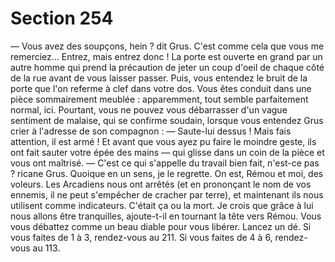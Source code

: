 # Section 254

— Vous avez des soupçons, hein ? dit Grus. C'est comme cela que 
vous me remerciez... Entrez, mais entrez donc ! 
La porte est ouverte en grand par un autre homme qui prend la 
précaution de jeter un coup d'oeil de chaque côté de la rue avant 
de vous laisser passer. Puis, vous entendez le bruit de la porte 
que l'on referme à clef dans votre dos. Vous êtes conduit 
dans une pièce sommairement meublée : apparemment, tout 
semble parfaitement normal, ici. Pourtant, vous ne pouvez vous 
débarrasser d'un vague sentiment de malaise, qui se confirme 
soudain, lorsque vous entendez Grus crier à l'adresse de son 
compagnon : 
— Saute-lui dessus ! Mais fais attention, il est armé ! 
Et avant que vous ayez pu faire le moindre geste, ils ont fait 
sauter votre épée des mains — qui glisse dans un coin de la pièce 
et vous ont maîtrisé. 
— C'est ce qui s'appelle du travail bien fait, n'est-ce pas ? ricane 
Grus. Quoique en un sens, je le regrette. On est, Rémou et moi, 
des voleurs. Les Arcadiens nous ont arrêtés (et en prononçant le 
nom de vos ennemis, il ne peut s'empêcher de cracher par terre), 
et maintenant ils nous utilisent comme indicateurs. C'était ça ou 
la mort. Je crois que grâce à lui nous allons être tranquilles, 
ajoute-t-il en tournant la tête vers Rémou. 
Vous vous débattez comme un beau diable pour vous libérer. 
Lancez un dé. Si vous faites de 1 à 3, rendez-vous au 211. Si vous 
faites de 4 à 6, rendez-vous au 113.